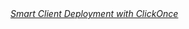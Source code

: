 <a href="http://my.safaribooksonline.com/0321197690" data-linktype="external">
<em>Smart Client Deployment with ClickOnce</em></a>

